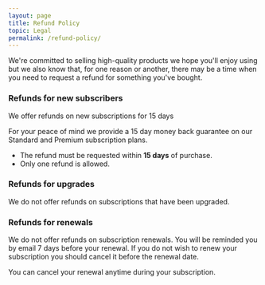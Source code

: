 ```yaml
---
layout: page
title: Refund Policy
topic: Legal
permalink: /refund-policy/
---
```

We're committed to selling high-quality products we hope you'll enjoy using but we also know that, for one reason or another, there may be a time when you need to request a refund for something you've bought.

### Refunds for new subscribers

<div class="alert alert-success">
We offer refunds on new subscriptions for 15 days
</div>

For your peace of mind we provide a 15 day money back guarantee on our Standard and Premium subscription plans.

*   The refund must be requested within **15 days** of purchase.
*   Only one refund is allowed.

### Refunds for upgrades

We do not offer refunds on subscriptions that have been upgraded.

### Refunds for renewals

We do not offer refunds on subscription renewals. You will be reminded you by email 7 days before your renewal. If you do not wish to renew your subscription you should cancel it before the renewal date.

You can cancel your renewal anytime during your subscription.